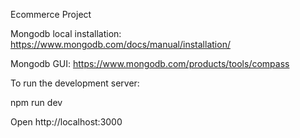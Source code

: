 Ecommerce Project 

Mongodb local installation: https://www.mongodb.com/docs/manual/installation/

Mongodb GUI: https://www.mongodb.com/products/tools/compass 

To run the development server:

npm run dev

Open http://localhost:3000 
